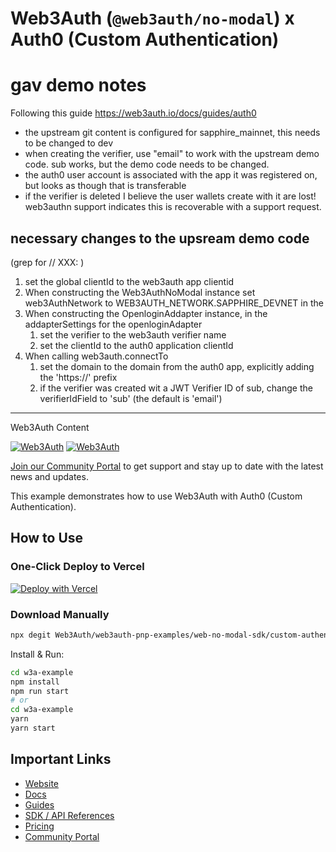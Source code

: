 # Web3Auth (`@web3auth/no-modal`) x Auth0 (Custom Authentication)

# gav demo notes

Following this guide https://web3auth.io/docs/guides/auth0

- the upstream git content is configured for sapphire_mainnet, this needs to be changed to dev
- when creating the verifier, use "email" to work with the upstream demo code. sub works, but the demo code needs to be changed.
- the auth0 user account is associated with the app it was registered on, but looks as though that is transferable
- if the verifier is deleted I believe the user wallets create with it are lost! web3authn support indicates this is recoverable with a support request.

## necessary changes to the upsream demo code

(grep for // XXX: )

1. set the global clientId to the web3auth app clientid
1. When constructing the Web3AuthNoModal instance set web3AuthNetwork to WEB3AUTH_NETWORK.SAPPHIRE_DEVNET in the
1. When constructing the OpenloginAddapter instance, in the addapterSettings for the openloginAdapter
   1. set the verifier to the web3auth verifier name
   1. set the clientId to the auth0 application clientId
1. When calling web3auth.connectTo
   1. set the domain to the domain from the auth0 app, explicitly adding the 'https://' prefix
   1. if the verifier was created wit a JWT Verifier ID of sub, change the verifierIdField to 'sub' (the default is 'email')

---

Web3Auth Content

[![Web3Auth](https://img.shields.io/badge/Web3Auth-SDK-blue)](https://web3auth.io/docs/sdk/pnp/web/no-modal)
[![Web3Auth](https://img.shields.io/badge/Web3Auth-Community-cyan)](https://community.web3auth.io)

[Join our Community Portal](https://community.web3auth.io/) to get support and stay up to date with the latest news and updates.

This example demonstrates how to use Web3Auth with Auth0 (Custom Authentication).

## How to Use

### One-Click Deploy to Vercel

[![Deploy with Vercel](https://vercel.com/button)](https://vercel.com/new/clone?repository-url=https%3A%2F%2Fgithub.com%2FWeb3Auth%2Fweb3auth-pnp-examples%2Ftree%2Fmain%2Fweb-no-modal-sdk%2Fcustom-authentication%2Fsingle-verifier-examples%2Fauth0-no-modal-example&project-name=w3a-auth0-no-modal&repository-name=w3a-auth0-no-modal)

### Download Manually

```bash
npx degit Web3Auth/web3auth-pnp-examples/web-no-modal-sdk/custom-authentication/single-verifier-examples/auth0-no-modal-example w3a-example
```

Install & Run:

```bash
cd w3a-example
npm install
npm run start
# or
cd w3a-example
yarn
yarn start
```

## Important Links

- [Website](https://web3auth.io)
- [Docs](https://web3auth.io/docs)
- [Guides](https://web3auth.io/docs/guides)
- [SDK / API References](https://web3auth.io/docs/sdk)
- [Pricing](https://web3auth.io/pricing.html)
- [Community Portal](https://community.web3auth.io)
